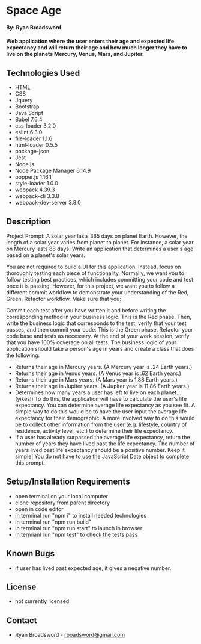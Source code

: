 # Space Age

#### By: Ryan Broadsword

#### Web application where the user enters their age and expected life expectancy and will return their age and how much longer they have to live on the planets Mercury, Venus, Mars, and Jupiter. 

## Technologies Used

* HTML
* CSS 
* Jquery
* Bootstrap
* Java Script
* Babel 7.6.4
* css-loader 3.2.0
* eslint 6.3.0
* file-loader 1.1.6
* html-loader 0.5.5
* package-json
* Jest 
* Node.js
* Node Package Manager 6.14.9
* popper.js 1.16.1
* style-loader 1.0.0
* webpack 4.39.3
* webpack-cli 3.3.8
* webpack-dev-server 3.8.0



## Description 

Project Prompt: A solar year lasts 365 days on planet Earth. However, the length of a solar year varies from planet to planet. For instance, a solar year on Mercury lasts 88 days. Write an application that determines a user's age based on a planet's solar years.

You are not required to build a UI for this application. Instead, focus on thoroughly testing each piece of functionality. Normally, we want you to follow testing best practices, which includes committing your code and test once it is passing. However, for this project, we want you to follow a different commit workflow to demonstrate your understanding of the Red, Green, Refactor workflow. Make sure that you:

Commit each test after you have written it and before writing the corresponding method in your business logic. This is the Red phase.
Then, write the business logic that corresponds to the test, verify that your test passes, and then commit your code. This is the Green phase.
Refactor your code base and tests as necessary. At the end of your work session, verify that you have 100% coverage on all tests.
The business logic of your application should take a person's age in years and create a class that does the following:

* Returns their age in Mercury years. (A Mercury year is .24 Earth years.)
* Returns their age in Venus years. (A Venus year is .62 Earth years.)
* Returns their age in Mars years. (A Mars year is 1.88 Earth years.)
* Returns their age in Jupiter years. (A Jupiter year is 11.86 Earth years.)
* Determines how many years a user has left to live on each planet… (yikes!) To do this, the application will have to calculate the user's life expectancy. You can determine average life expectancy as you see fit. A simple way to do this would be to have the user input the average life expectancy for their demographic. A more involved way to do this would be to collect other information from the user (e.g. lifestyle, country of residence, activity level, etc.) to determine their life expectancy.
* If a user has already surpassed the average life expectancy, return the number of years they have lived past the life expectancy. The number of years lived past life expectancy should be a positive number. Keep it simple! You do not have to use the JavaScript Date object to complete this prompt.

## Setup/Installation Requirements

* open terminal on your local computer
* clone repository from parent directory 
* open in code editor
* in terminal run "npm i" to install needed technologies
* in terminal run "npm run build"
* in terminal run "npm run start" to launch in browser
* in termianl run "npm test" to check the tests pass

## Known Bugs

* if user has lived past expected age, it gives a negative number.

## License

* not currently licensed

## Contact

* Ryan Broadsword  - rboadsword@gmail.com 
